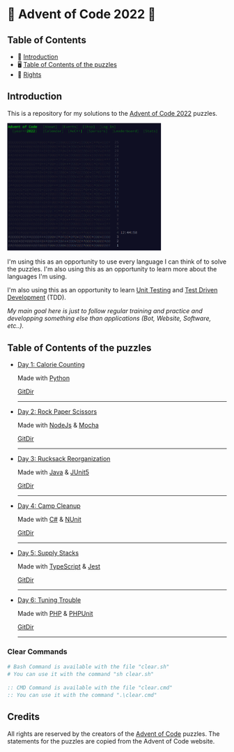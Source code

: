 # 🎄 Advent of Code 2022 🎁

## Table of Contents

- 🎁 [Introduction](#introduction)
- 🖥️ [Table of Contents of the puzzles](#table-of-contents-of-the-puzzles)
- 🎄 [Rights](#rights)

## Introduction

This is a repository for my solutions to the [Advent of Code 2022](https://adventofcode.com/2022) puzzles.

<img class="main-webpage" src="./img/website.png" height= 20% width=70%>

I'm using this as an opportunity to use every language I can think of to solve the puzzles. I'm also using this as an opportunity to learn more about the languages I'm using.

I'm also using this as an opportunity to learn [Unit Testing](https://en.wikipedia.org/wiki/Unit_testing) and [Test Driven Development](https://en.wikipedia.org/wiki/Test-driven_development) (TDD).

_My main goal here is just to follow regular training and practice and developping something else than applications (Bot, Website, Software, etc..)._

## Table of Contents of the puzzles

- [Day 1: Calorie Counting](https://adventofcode.com/2022/day/1)

  Made with [Python](https://www.python.org/)

  [GitDir](https://github.com/Eric-Philippe/Calendrier-IT/tree/master/Day1)

  ***

- [Day 2: Rock Paper Scissors](https://adventofcode.com/2022/day/2)

  Made with [NodeJs](https://nodejs.org/en/) & [Mocha](https://mochajs.org/)

  [GitDir](https://github.com/Eric-Philippe/Calendrier-IT/tree/master/Day2)

  ***

- [Day 3: Rucksack Reorganization](https://adventofcode.com/2022/day/3)

  Made with [Java](https://www.java.com/en/) & [JUnit5](https://junit.org/junit5/)

  [GitDir](https://github.com/Eric-Philippe/Calendrier-IT/tree/master/Day3)

  ***

- [Day 4: Camp Cleanup](https://adventofcode.com/2022/day/4)

  Made with [C#](https://docs.microsoft.com/en-us/dotnet/csharp/) & [NUnit](https://nunit.org/)

  [GitDir](https://github.com/Eric-Philippe/Calendrier-IT/tree/master/Day4)

  ***

- [Day 5: Supply Stacks](https://adventofcode.com/2022/day/5)

  Made with [TypeScript](https://www.typescriptlang.org/) & [Jest](https://jestjs.io/)

  [GitDir](https://github.com/Eric-Philippe/Calendrier-IT/tree/master/Day5)

  ***

- [Day 6: Tuning Trouble](https://adventofcode.com/2022/day/6)

  Made with [PHP](https://www.php.net/) & [PHPUnit](https://phpunit.de/)

  [GitDir](https://github.com/Eric-Philippe/Calendrier-IT/tree/master/Day6)

  ***

### Clear Commands

```bash
# Bash Command is available with the file "clear.sh"
# You can use it with the command "sh clear.sh"
```

```cmd
:: CMD Command is available with the file "clear.cmd"
:: You can use it with the command ".\clear.cmd"
```

## Credits

All rights are reserved by the creators of the [Advent of Code](https://adventofcode.com/2022) puzzles. The statements for the puzzles are copied from the Advent of Code website.

